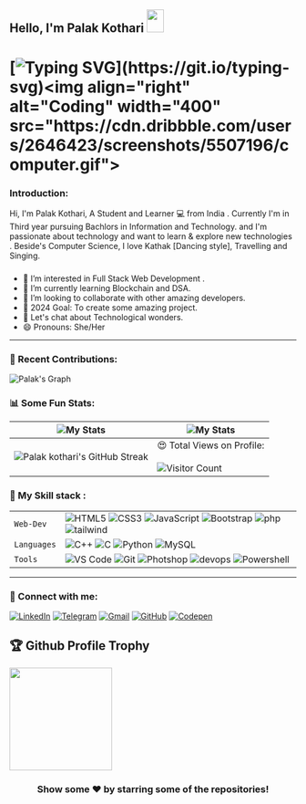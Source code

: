 ## Hello, I'm Palak Kothari <img src="https://raw.githubusercontent.com/MartinHeinz/MartinHeinz/master/wave.gif" width="30px" height="40px"> 

# [![Typing SVG](https://readme-typing-svg.herokuapp.com?lines=A+Full+Stack+Web+Developer!!;A+Passionate+Coder!!;A+Multitasker!!)](https://git.io/typing-svg)<img align="right" alt="Coding" width="400" src="https://cdn.dribbble.com/users/2646423/screenshots/5507196/computer.gif">


### Introduction:

Hi, I'm Palak Kothari, A Student and Learner 💻 from India . Currently I'm in Third year pursuing Bachlors in Information and Technology. and I'm passionate about technology and want to learn & explore new technologies . Beside's Computer Science, I love Kathak [Dancing style], Travelling and Singing.




###
- 👀 I’m interested in Full Stack Web Development .
- 🌱 I’m currently learning Blockchain and DSA.
- 💞️ I’m looking to collaborate with other amazing developers.
- 🥅 2024 Goal: To create some amazing project.
- 💬 Let's chat about Technological wonders.
- 😄 Pronouns: She/Her

---
### 🧾 Recent Contributions:
![Palak's Graph](https://github-readme-activity-graph.vercel.app/graph?username=Palakkotharii&custom_title=Palak%20Kothari's%20GitHub%20Activity%20Graph&bg_color=0D1117&color=7F3FBF&line=7F3FBF&point=7F3FBF&area_color=FFFFFF&title_color=FFFFFF&area=true)


### 📊 Some Fun Stats:
| ![My Stats](https://github-readme-stats.vercel.app/api?username=Palakkotharii&theme=midnight-purple) | ![My Stats](https://github-readme-stats.vercel.app/api/top-langs/?username=Palakkotharii&theme=midnight-purple) |
| --- | --- |
| ![Palak kothari's GitHub Streak](https://github-readme-streak-stats.herokuapp.com/?user=Palakkotharii&theme=vision-friendly-dark) | 😍 Total Views on Profile:<br><br> ![Visitor Count](https://profile-counter.glitch.me/Palakkotharii/count.svg) |


### 🍁 My Skill stack :

|               |           |
|       ---     |    ---    |
| `Web-Dev`     | ![HTML5](https://img.shields.io/badge/-HTML5-CC2400?style=for-the-badge&logo=html5&logoColor=white) ![CSS3](https://img.shields.io/badge/-CSS3-E24800?style=for-the-badge&logo=css3) ![JavaScript](https://img.shields.io/badge/-JavaScript-FE7601?style=for-the-badge&logo=javascript) ![Bootstrap](https://img.shields.io/badge/bootstrap-FE9A00?style=for-the-badge&logo=bootstrap&logoColor=white) ![php](https://img.shields.io/badge/PHP-777BB4?style=for-the-badge&logo=php&logoColor=white) ![tailwind](https://img.shields.io/badge/Tailwind_CSS-38B2AC?style=for-the-badge&logo=tailwind-css&logoColor=white) |
| `Languages`   | ![C++](https://img.shields.io/badge/-C++-034D9A?style=for-the-badge&logo=c%2B%2B) ![C](https://img.shields.io/badge/-C-034D9A?style=for-the-badge&logo=c%2B%2B) ![Python](https://img.shields.io/badge/-Python-1F65AC?style=for-the-badge&logo=Python&logoColor=white) ![MySQL](https://img.shields.io/badge/-MySQL-307BBD?style=for-the-badge&logo=mysql&logoColor=white)|
| `Tools`       | ![VS Code](https://img.shields.io/badge/Visual_Studio_Code-5D1A60?style=for-the-badge&logo=visual%20studio%20code&logoColor=white) ![Git](https://img.shields.io/badge/Git-682181?style=for-the-badge&logo=git&logoColor=white) ![Photshop](https://img.shields.io/badge/Adobe%20Photoshop-31A8FF?style=for-the-badge&logo=Adobe%20Photoshop&logoColor=black) ![devops](https://img.shields.io/badge/-devops-034D9A?style=for-the-badge&logo=devops%2B%2B) ![Powershell](https://img.shields.io/badge/powershell-5391FE?style=for-the-badge&logo=powershell&logoColor=white) |


___  



### 🤝 Connect with me:

[![LinkedIn](https://img.shields.io/badge/LinkedIn-0077B5?style=for-the-badge&logo=linkedin&logoColor=white)](https://www.linkedin.com/in/palak-kothari-a8902b21a/)
[![Telegram](https://img.shields.io/badge/Telegram-2CA5E0?style=for-the-badge&logo=telegram&logoColor=white)](https://t.me/Kriya)
[![Gmail](https://img.shields.io/badge/Gmail-D14836?style=for-the-badge&logo=gmail&logoColor=white)](mailto:palakkothari267@gmail.com)
[![GitHub](https://img.shields.io/badge/GitHub-100000?style=for-the-badge&logo=github&logoColor=white)](https://github.com/Palakkotharii)
[![Codepen](https://img.shields.io/badge/Codepen-000000?style=for-the-badge&logo=codepen&logoColor=white)](https://codepen.io/palak-kothari)


<h2>🏆 Github Profile Trophy</h2>
<a href="https://github.com/ryo-ma/github-profile-trophy">
  <img height="180" src="https://github-profile-trophy.vercel.app/?username=Palakkotharii&column=8&theme=algolia&no-frame=true"/>
</a>


<div align="center">
  
### Show some ❤️ by starring some of the repositories!
</div>
